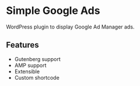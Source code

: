 # Simple Google Ads

WordPress plugin to display Google Ad Manager ads.

## Features

* Gutenberg support
* AMP support
* Extensible
* Custom shortcode
